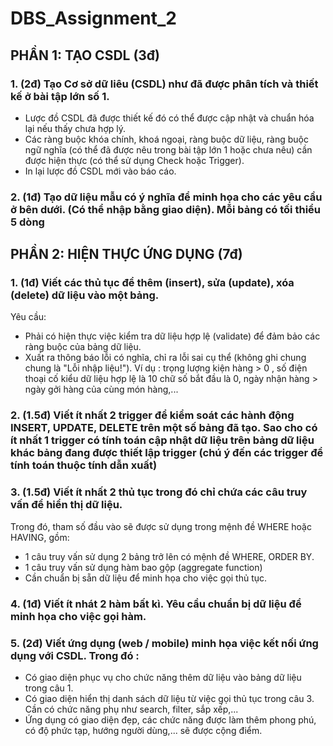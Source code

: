 # DBS_Assignment_2
## PHẦN 1: TẠO CSDL (3đ)
### 1. (2đ) Tạo Cơ sở dữ liêu (CSDL) như đã được phân tích và thiết kế ở bài tập lớn số 1.
- Lược đồ CSDL đã được thiết kế đó có thể được cập nhật và chuẩn hóa lại nếu thấy chưa hợp lý.
- Các ràng buộc khóa chính, khoá ngoại, ràng buộc dữ liệu, ràng buộc ngữ nghĩa (có thể đã được nêu trong bài tập lớn 1 hoặc chưa nêu) cần được hiện thực (có thể sử dụng Check hoặc Trigger).
- In lại lược đồ CSDL mới vào báo cáo.
### 2. (1đ) Tạo dữ liệu mẫu có ý nghĩa để minh họa cho các yêu cầu ở bên dưới. (Có thể nhập bằng giao diện). Mỗi bảng có tối thiểu 5 dòng
## PHẦN 2: HIỆN THỰC ỨNG DỤNG (7đ)
### 1. (1đ) Viết các thủ tục để thêm (insert), sửa (update), xóa (delete) dữ liệu vào một bảng.
  Yêu cầu:
  - Phải có hiện thực việc kiểm tra dữ liệu hợp lệ (validate) để đảm bảo các ràng buộc của bảng dữ liệu.
  - Xuất ra thông báo lỗi có nghĩa, chỉ ra lỗi sai cụ thể (không ghi chung chung là "Lỗi nhập liệu!"). Ví dụ : trọng lượng kiện hàng > 0 , số điện thoại cố kiểu dữ liệu hợp lệ là 10 chữ số bắt đầu là 0, ngày nhận hàng > ngày gởi hàng của cùng món hàng,...
### 2. (1.5đ) Viết ít nhất 2 trigger để kiểm soát các hành động INSERT, UPDATE, DELETE trên một số bảng đã tạo. Sao cho có ít nhất 1 trigger có tính toán cập nhật dữ liệu trên bảng dữ liệu khác bảng đang được thiết lập trigger (chú ý đến các trigger để tính toán thuộc tính dẫn xuất)
### 3. (1.5đ) Viết ít nhất 2 thủ tục trong đó chỉ chứa các câu truy vấn để hiển thị dữ liệu.
  Trong đó, tham số đầu vào sẽ được sử dụng trong mệnh đề WHERE hoặc HAVING, gồm:
  - 1 câu truy vấn sử dụng 2 bảng trở lên có mệnh đề WHERE, ORDER BY.
  - 1 câu truy vấn sử dụng hàm bao gộp (aggregate function)
  - Cần chuẩn bị sẵn dữ liệu để minh họa cho việc gọi thủ tục.
### 4. (1đ) Viết ít nhát 2 hàm bất kì. Yêu cầu chuẩn bị dữ liệu để minh họa cho việc gọi hàm.
### 5. (2đ) Viết ứng dụng (web / mobile) minh họa việc kết nối ứng dụng với CSDL. Trong đó :
- Có giao diện phục vụ cho chức năng thêm dữ liệu vào bảng dữ liệu trong câu 1.
- Có giao diện hiển thị danh sách dữ liệu từ việc gọi thủ tục trong câu 3. Cần có chức năng phụ như search, filter, sắp xếp,...
- Ứng dụng có giao diện đẹp, các chức năng được làm thêm phong phú, có độ phức tạp, hướng người dùng,... sẽ được cộng điểm.
